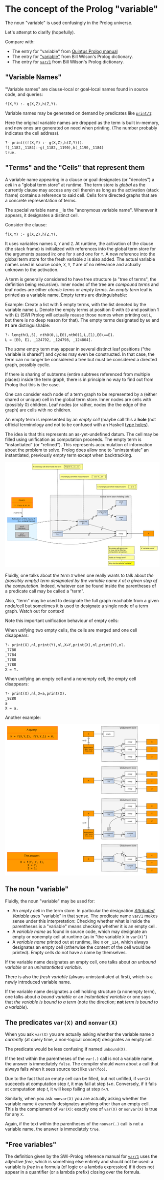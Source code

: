 # The concept of the Prolog "variable"

The noun "variable" is used confusingly in the Prolog universe. 

Let's attempt to clarify (hopefully).

Compare with:

- The entry for "variable" from [Quintus Prolog manual](https://quintus.sics.se/isl/quintus/html/quintus/glo-glo.html)
- The entry for ["variable"](http://www.cse.unsw.edu.au/~billw/prologdict.html#variable) from Bill Wilson's Prolog dictionary.
- The entry for [`var/1`](http://www.cse.unsw.edu.au/~billw/prologdict.html#termtype) from Bill Wilson's Prolog dictionary.

## "Variable Names"

"Variable names" are clause-local or goal-local names found in source code, and queries:

```
f(X,Y) :- g(X,Z),h(Z,Y).
```

Variable names may be generated on demand by predicates like [`print/1`](https://eu.swi-prolog.org/pldoc/doc_for?object=print/1):

Here the original variable names are dropped as the term is built in-memory, and new ones are generated on need when
printing. (The number probably indicates the cell address).

```
?- print((f(X,Y) :- g(X,Z),h(Z,Y))).
f(_1182,_1184):-g(_1182,_1190),h(_1190,_1184)
true.
```

## "Terms" and the "Cells" that represent them

A variable name appearing in a clause or goal designates (or "denotes") a _cell_ in a "global term store" at runtime.
The term store is _global_ as the currently clause may access any cell therein as long as the activation (stack frame)
contains a reference to said cell. Cells form directed graphs that are a concrete representation of terms.   

The special variable name `_` is the "anonymous variable name". Wherever it appears, it designates a distinct cell.

Consider the clause:

```
f(X,Y) :- g(X,Z),h(Z,Y).
```

It uses variables names `X`, `Y` and `Z`. At runtime, the activation of the clause (the stack frame) is initialized with
references into the global term store for the arguments passed in: one for `X` and one for `Y`. A new reference into the 
global term store for the fresh variable `Z` is also added. The actual variable names used in source code, `X`, `Y`, `Z`
are of no relevance and actually unknown to the activation. 

A term is generally considered to have tree structure (a "tree of terms", the definition being recursive). Inner nodes of
the tree are _compound terms_ and leaf nodes are either _atomic terms_ or _empty terms_. An _empty term_ leaf is printed
as a variable name. Empty terms are distinguishable: 

Example: Create a list with 5 empty terms, with the list denoted by the variable name `L`. Denote the empty terms at
position 0 with `E0` and position 1 with `E1` (SWI Prolog will actually reause those names when printing out
`L`, but there is no deep reason for that). The empty terms designated by `E0` and `E1` are distinguishable:

```
?- length(L,5), nth0(0,L,E0),nth0(1,L,E1),E0\==E1.
L = [E0, E1, _124792, _124798, _124804].
```

The _same_ empty term may appear in several distinct leaf positions ("the variable is shared") and cycles may even be
constructed. In that case, the term can no longer be considered a tree  but must be considered a directed graph, possibly cyclic.

If there is sharing of subterms (entire subtrees referenced from multiple places) inside the term graph, there is in
principle no way to find out from Prolog that this is the case.

One can consider each node of a term graph to be represented by a (either shared or unique) cell in the global term store.
Inner nodes are cells with (possibly 0) children. Leaf nodes (or rather, nodes the the edge of the graph) are cells with 
no children. 

An empty term is represented by an _empty cell_ (maybe call this a **hole** (not official terminology and not to be confused 
with an Haskell [type holes](https://wiki.haskell.org/GHC/Typed_holes)). 

The idea is that this represents an as-yet-undefined datum. The cell may be filled using unification as computation
proceeds. The empty term is "instantiated" (or "refined"). This represents accumulation of information about the problem to 
solve. Prolog does allow one to "uninstantiate" an instantiated, previously empty term except when backtracking.

![Concept of a variable](concept_of_variable.svg)

Fluidly, one talks about _the term `X`_ when one really wants to talk about _the (possibly empty) term designated by the 
variable name `X` at a given step of the computation_. Indeed, whatever can be found inside the parentheses of a 
predicate call may be called a "term".

Also, "term" may be used to designate the full graph reachable from a given node/cell but sometimes it is used to
designate a single node of a term graph. Watch out for context!

Note this important unification behaviour of empty cells:

When unifying two empty cells, the cells are merged and one cell disappears:

```
?- print(X),nl,print(Y),nl,X=Y,print(X),nl,print(Y),nl.
_7780
_7784
_7780
_7780
X = Y.
```

When unifying an empty cell and a nonempty cell, the empty cell disappears:

```
?- print(X),nl,X=a,print(X).
_9280
a
X = a.
```

Another example:

![Unification example](unification_example.svg)

## The noun "variable"

Fluidly, the noun "variable" may be used for:

- An _empty cell_ in the term store. In particular the designation [_Attributed Variable_](https://eu.swi-prolog.org/pldoc/man?section=attvar)
uses "variable" in that sense. The predicate name [`var/1`](https://eu.swi-prolog.org/pldoc/doc_for?object=var/1) makes sense under this 
interpretation: Checking whether what is inside the parentheses is a "variable" means checking whether it is an empty cell.
- A _variable name_ as found in source code, which may designate an empty or nonempty cell at runtime (as in "the variable `X` in `var(X)`")
- A _variable name_ printed out at runtime, like `X` or `_124`, which always designates an empty cell (otherwise the content of the cell would be
printed). Empty cells do not have a name by themselves.

If the variable name designates an empty cell, one talks about _an unbound variable_ or an _uninstantiated variable_. 

There is also the _fresh variable_ (always uninstantiated at first), which is a newly introduced variable name.

If the variable name designates a cell holding structure (a nonempty term), one talks about _a bound variable_ or an
_instantiated variable_ or one says that _the variable is bound to a term_ (note the direction; **not** _term is bound to a variable_).

## The predicates `var(X)` and `nonvar(X)`

When you ask `var(X)` you are actually asking whether the variable name `X` _currently_ (at query time, a non-logical concept)
designates an empty cell.

The predicate would be less confusing if named `unbound(X)`.

If the text within the parentheses of the `var(.)` call is not a variable name, the answer is immediately `false`. 
The compiler should warn about a call that always fails when it sees source text like `var(foo)`.

 Due to the fact that an empty cell can be filled, but not unfilled, if `var(X)` succeeds at computation
step _t_, it may fail at step _t+n_. Conversely, if it fails at computation step _t_, it will keep failing at step _t+n_.

Similarly, when you ask `nonvar(X)` you are actually asking whether the variable name `X` _currently_ designates anything other
than an empty cell. This is the complement of `var(X)`: exactly one of `var(X)` or `nonvar(X)` is true for any `X`.  

Again, if the text within the parentheses of the `nonvar(.)` call is not a variable name, the answer is immediately `true`.

## "Free variables"

The definition given by the SWI-Prolog reference manual for
[`var/1`](https://eu.swi-prolog.org/pldoc/doc_for?object=var/1) uses the adjective _free_, which is something else
entirely and should not be used: a variable is _free_ in a formula (of logic or a lambda expression) if it does not appear
in a quantifier (or a lambda prefix) closing over the formula.

